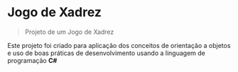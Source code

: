 # Jogo de Xadrez
> Projeto de um Jogo de Xadrez

Este projeto foi criado para aplicação dos conceitos de orientação a objetos e uso de boas práticas de desenvolvimento usando a linguagem de programação **C#**
